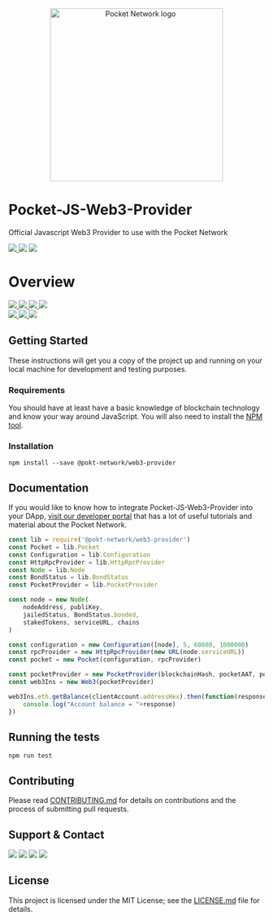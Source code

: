 <div align="center">
  <a href="https://www.pokt.network">
    <img src="https://user-images.githubusercontent.com/16605170/74199287-94f17680-4c18-11ea-9de2-b094fab91431.png" alt="Pocket Network logo" width="340"/>
  </a>
</div>

# Pocket-JS-Web3-Provider
Official Javascript Web3 Provider to use with the Pocket Network
<div align="lef">
  <a  href="https://developer.mozilla.org/en-US/docs/Web/JavaScript/Reference">
    <img src="https://img.shields.io/badge/js-reference-yellow.svg"/>
  </a>
  <a href="https://nodejs.org/"><img  src="https://img.shields.io/badge/node-%3E%3D%2010.19.0-brightgreen"/></a>
  <a href="https://npmjs.com/"><img  src="https://img.shields.io/badge/npm-%3E%3D%206.9-brightgreen"/></a>
</div>

<h1 align="left">Overview</h1>
  <div align="left">
    <a  href="https://github.com/pokt-network/pocket-js-web3-provider/releases">
      <img src="https://img.shields.io/github/release-pre/pokt-network/pocket-js-web3-provider.svg"/>
    </a>
    <a href="https://circleci.com/gh/pokt-network/pocket-js-web3-provider/tree/master">
      <img src="https://circleci.com/gh/pokt-network/pocket-js-web3-provider/tree/master.svg?style=svg"/>
    </a>
    <a  href="https://github.com/pokt-network/pocket-js-web3-provider/pulse">
      <img src="https://img.shields.io/github/contributors/pokt-network/pocket-js-web3-provider.svg"/>
    </a>
    <a href="https://opensource.org/licenses/MIT">
      <img src="https://img.shields.io/badge/License-MIT-blue.svg"/>
    </a>
    <br >
    <a href="https://github.com/pokt-network/pocket-js-web3-provider/pulse">
      <img src="https://img.shields.io/github/last-commit/pokt-network/pocket-js-web3-provider.svg"/>
    </a>
    <a href="https://github.com/pokt-network/pocket-js-web3-provider/pulls">
      <img src="https://img.shields.io/github/issues-pr/pokt-network/pocket-js-web3-provider.svg"/>
    </a>
    <a href="https://github.com/pokt-network/pocket-js-web3-provider/issues">
      <img src="https://img.shields.io/github/issues-closed/pokt-network/pocket-js-web3-provider.svg"/>
    </a>
</div>

## Getting Started

These instructions will get you a copy of the project up and running on your local machine for development and testing purposes.

### Requirements

You should have at least have a basic knowledge of blockchain technology and know your way around JavaScript. You will also need to install the [NPM tool](https://www.npmjs.com/get-npm).

### Installation

```
npm install --save @pokt-network/web3-provider
```

## Documentation

If you would like to know how to integrate Pocket-JS-Web3-Provider into your DApp, [visit our developer portal](https://pocket-network.readme.io) that has a lot of useful tutorials and material about the Pocket Network.

```javascript
const lib = require('@pokt-network/web3-provider')
const Pocket = lib.Pocket
const Configuration = lib.Configuration
const HttpRpcProvider = lib.HttpRpcProvider
const Node = lib.Node
const BondStatus = lib.BondStatus
const PocketProvider = lib.PocketProvider

const node = new Node(
    nodeAddress, publiKey,
    jailedStatus, BondStatus.bonded,
    stakedTokens, serviceURL, chains
)

const configuration = new Configuration([node], 5, 60000, 1000000)
const rpcProvider = new HttpRpcProvider(new URL(node.serviceURL))
const pocket = new Pocket(configuration, rpcProvider)

const pocketProvider = new PocketProvider(blockchainHash, pocketAAT, pocket, ethTransactionSigner | undefined)
const web3Ins = new Web3(pocketProvider)

web3Ins.eth.getBalance(clientAccount.addressHex).then(function(response, error){
    console.log("Account balance = "+response)
})

```

## Running the tests

```
npm run test
```

## Contributing

Please read [CONTRIBUTING.md](https://github.com/pokt-network/pocket-js-web3-provider/blob/staging/CONTRIBUTING.md) for details on contributions and the process of submitting pull requests.

## Support & Contact

<div>
  <a  href="https://twitter.com/poktnetwork" ><img src="https://img.shields.io/twitter/url/http/shields.io.svg?style=social"></a>
  <a href="https://t.me/POKTnetwork"><img src="https://img.shields.io/badge/Telegram-blue.svg"></a>
  <a href="https://www.facebook.com/POKTnetwork" ><img src="https://img.shields.io/badge/Facebook-red.svg"></a>
  <a href="https://research.pokt.network"><img src="https://img.shields.io/discourse/https/research.pokt.network/posts.svg"></a>
</div>

## License

This project is licensed under the MIT License; see the [LICENSE.md](LICENSE.md) file for details.
